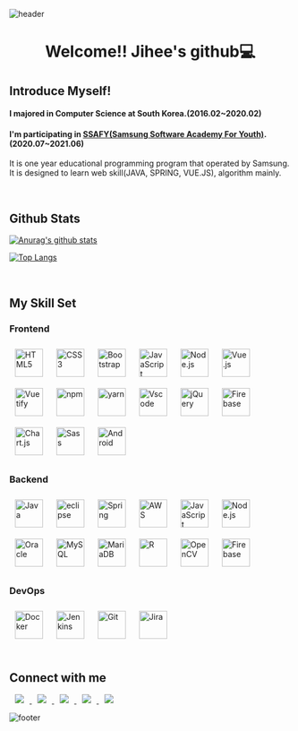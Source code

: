 ![header](https://capsule-render.vercel.app/api?type=slice&color=auto&height=200&section=header&text=JIHEE&fontSize=70&fontAlign=80&fontAlignY=35&rotate=10)

# <div align="center">Welcome!! Jihee's github💻</h1> 

## Introduce Myself!

#### I majored in Computer Science at South Korea.(2016.02~2020.02)  

#### I'm participating in <a href="https://www.ssafy.com/">SSAFY(Samsung Software Academy For Youth)</a>.(2020.07~2021.06)
It is one year educational programming program that operated by Samsung.  
It is designed to learn web skill(JAVA, SPRING, VUE.JS), algorithm mainly.  
  
<br/>  

## Github Stats  

[![Anurag's github stats](https://github-readme-stats.vercel.app/api?username=vegavenus95&show_icons=true&theme=dark)](https://github.com/anuraghazra/github-readme-stats)  

[![Top Langs](https://github-readme-stats.vercel.app/api/top-langs/?username=vegavenus95&layout=compact)](https://github.com/anuraghazra/github-readme-stats)

<br/>  

## My Skill Set  

### Frontend  
<div>  
<img style="margin: 10px" src="https://profilinator.rishav.dev/skills-assets/html5-original-wordmark.svg" alt="HTML5" height="50" />  
<img style="margin: 10px" src="https://profilinator.rishav.dev/skills-assets/css3-original-wordmark.svg" alt="CSS3" height="50" />  
<img style="margin: 10px" src="https://profilinator.rishav.dev/skills-assets/bootstrap-plain.svg" alt="Bootstrap" height="50" />  
<img style="margin: 10px" src="https://profilinator.rishav.dev/skills-assets/javascript-original.svg" alt="JavaScript" height="50" />  
<img style="margin: 10px" src="https://cdn.worldvectorlogo.com/logos/nodejs-1.svg" alt="Node.js" height="50" />  
<img style="margin: 10px" src="https://profilinator.rishav.dev/skills-assets/vuejs-original-wordmark.svg" alt="Vue.js" height="50" />  
<img style="margin: 10px" src="https://cdn.worldvectorlogo.com/logos/vuetify.svg" alt="Vuetify" height="50" />  
<img style="margin: 10px" src="https://cdn.worldvectorlogo.com/logos/npm-square-red-1.svg" alt="npm" height="50" />  
<img style="margin: 10px" src="https://cdn.worldvectorlogo.com/logos/yarn.svg" alt="yarn" height="50" />
<img style="margin: 10px" src="https://cdn.worldvectorlogo.com/logos/visual-studio-code.svg" alt="Vscode" height="50" />  
<img style="margin: 10px" src="https://profilinator.rishav.dev/skills-assets/jquery.png" alt="jQuery" height="50" />  
<img style="margin: 10px" src="https://profilinator.rishav.dev/skills-assets/firebase.png" alt="Firebase" height="50" />  
<img style="margin: 10px" src="https://profilinator.rishav.dev/skills-assets/logo-title.svg" alt="Chart.js" height="50" />  
<img style="margin: 10px" src="https://profilinator.rishav.dev/skills-assets/sass-original.svg" alt="Sass" height="50" />  
<img style="margin: 10px" src="https://profilinator.rishav.dev/skills-assets/android-original-wordmark.svg" alt="Android" height="50" />  
</div>  

### Backend  
<div>  
<img style="margin: 10px" src="https://profilinator.rishav.dev/skills-assets/java-original-wordmark.svg" alt="Java" height="50" />  
<img style="margin: 10px" src="https://cdn.worldvectorlogo.com/logos/eclipse-11.svg" alt="eclipse" height="50" />  
<img style="margin: 10px" src="https://profilinator.rishav.dev/skills-assets/springio-icon.svg" alt="Spring" height="50" />  
<img style="margin: 10px" src="https://profilinator.rishav.dev/skills-assets/amazonwebservices-original-wordmark.svg" alt="AWS" height="50" />  
<img style="margin: 10px" src="https://profilinator.rishav.dev/skills-assets/javascript-original.svg" alt="JavaScript" height="50" />  
<img style="margin: 10px" src="https://cdn.worldvectorlogo.com/logos/nodejs-1.svg" alt="Node.js" height="50" />  
<img style="margin: 10px" src="https://profilinator.rishav.dev/skills-assets/oracle-original.svg" alt="Oracle" height="50" />  
<img style="margin: 10px" src="https://profilinator.rishav.dev/skills-assets/mysql-original-wordmark.svg" alt="MySQL" height="50" />  
<img style="margin: 10px" src="https://cdn.worldvectorlogo.com/logos/mariadb.svg" alt="MariaDB" height="50" />  
<img style="margin: 10px" src="https://profilinator.rishav.dev/skills-assets/r.svg" alt="R" height="50" />  
<img style="margin: 10px" src="https://profilinator.rishav.dev/skills-assets/opencv-icon.svg" alt="OpenCV" height="50" />  
<img style="margin: 10px" src="https://profilinator.rishav.dev/skills-assets/firebase.png" alt="Firebase" height="50" />  
</div> 

### DevOps  
<div>  
<img style="margin: 10px" src="https://profilinator.rishav.dev/skills-assets/docker-original-wordmark.svg" alt="Docker" height="50" />  
<img style="margin: 10px" src="https://profilinator.rishav.dev/skills-assets/jenkins-icon.svg" alt="Jenkins" height="50" />  
<img style="margin: 10px" src="https://profilinator.rishav.dev/skills-assets/git-scm-icon.svg" alt="Git" height="50" />  
<img style="margin: 10px" src="https://cdn.worldvectorlogo.com/logos/jira-3.svg" alt="Jira" height="50" />  
</div>    

<br/>    

## Connect with me  
<div>
<a href="mailto:vegavenus0920@gmail.com" target="_blank">
<img 
        src="http://img.shields.io/badge/gmail-EA4335?style=flat&logo=gmail&logoColor=white&alt=gmail"
        style="height : auto; margin-left : 10px; margin-right : 10px;"/>
</a>
 <a href="https://github.com/vegavenus95" target="_blank">
<img 
        src="http://img.shields.io/badge/github-181717?style=flat&logo=github&logoColor=white&alt=github"
        style="height : auto; margin-left : 10px; margin-right : 10px;"/>
</a>
    <a href="https://notion.so/hongg0920" target="_blank">
<img 
        src="http://img.shields.io/badge/notion-white?style=flat&logo=notion&logoColor=black&alt=notion"
        style="height : auto; margin-left : 10px; margin-right : 10px;"/>
</a>
  <a href="https://www.facebook.com/HG0920" target="_blank">
<img 
        src="http://img.shields.io/badge/facebook-1877F2?style=flat&logo=facebook&logoColor=white&alt=facebook"
        style="height : auto; margin-left : 10px; margin-right : 10px;"/>
</a>
<a href="https://instagram.com/hongg0920" target="_blank">
<img 
        src="http://img.shields.io/badge/instagram-E4405F?style=flat&logo=instagram&logoColor=white&alt=instagram"
        style="height : auto; margin-left : 10px; margin-right : 10px;"/>
</a>

</div>  

![footer](https://capsule-render.vercel.app/api?section=footer&type=soft&color=auto&height=10)
